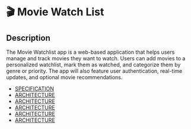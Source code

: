 <h1>🎬 Movie Watch List</h1>

<h2>Description</h2>
<p>The Movie Watchlist app is a web-based application that helps users manage and track movies they want to watch. Users can add movies to a personalized watchlist, mark them as watched, and categorize them by genre or priority. The app will also feature user authentication, real-time updates, and optional movie recommendations.</p>

 - [SPECIFICATION](https://github.com/GrandDadDan/Movie-Watchlist/blob/main/SPECIFICATION.md)
 - [ARCHITECTURE](https://github.com/GrandDadDan/Movie-Watchlist/blob/main/ARCHITECTURE.md)
 - [ARCHITECTURE](https://github.com/GrandDadDan/Movie-Watchlist/blob/main/Stakeholder-Analysis-Table.md)
 - [ARCHITECTURE](https://github.com/GrandDadDan/Movie-Watchlist/blob/main/ARCHITECTURE.md)
 - [ARCHITECTURE](https://github.com/GrandDadDan/Movie-Watchlist/blob/main/ARCHITECTURE.md)
 - [ARCHITECTURE](https://github.com/GrandDadDan/Movie-Watchlist/blob/main/ARCHITECTURE.md)

